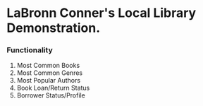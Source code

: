 # LaBronn Conner's Local Library Demonstration. 
### Functionality

1. Most Common Books
2. Most Common Genres
3. Most Popular Authors
4. Book Loan/Return Status
5. Borrower Status/Profile